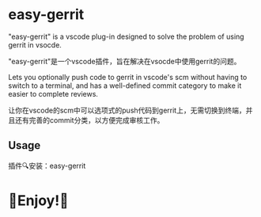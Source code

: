 # easy-gerrit

"easy-gerrit" is a vscode plug-in designed to solve the problem of using gerrit in vsocde.

"easy-gerrit"是一个vscode插件，旨在解决在vsocde中使用gerrit的问题。

 Lets you optionally push code to gerrit in vscode's scm without having to switch to a terminal, and has a well-defined commit category to make it easier to complete reviews.

 让你在vscode的scm中可以选项式的push代码到gerrit上，无需切换到终端，并且还有完善的commit分类，以方便完成审核工作。

## Usage

插件🔍安装：easy-gerrit


# **🎉Enjoy!🎉**
